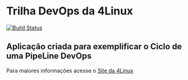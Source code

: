 # Trilha DevOps da 4Linux

<!-- Altere a Flag abaixo com sua URL do Travis -->
[![Build Status](https://travis-ci.org/rafaelvzp2006/DevOpsLab-HelloWorld.svg?branch=master)](https://travis-ci.org/rafaelvzp2006/DevOpsLab-HelloWorld)
## Aplicação criada para exemplificar o Ciclo de uma PipeLine DevOps


Para maiores informações acesse o [Site da 4Linux](https://www.4linux.com.br/cursos/devops)
